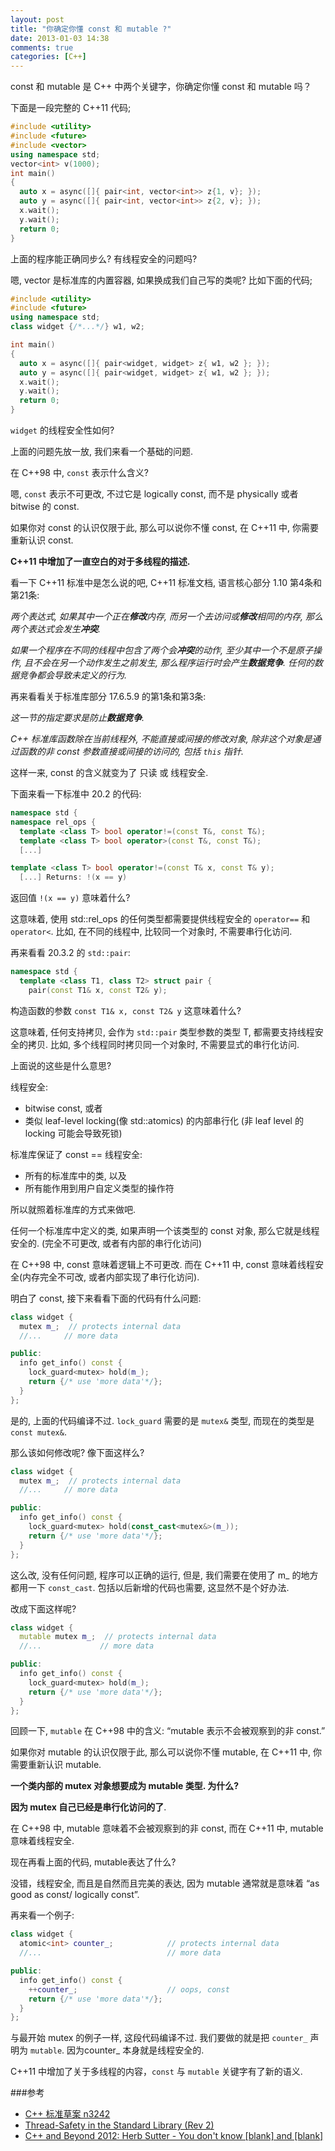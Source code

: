 ```yaml
---
layout: post
title: "你确定你懂 const 和 mutable ?"
date: 2013-01-03 14:38
comments: true
categories: [C++]
---
```


const 和 mutable 是 C++ 中两个关键字，你确定你懂 const 和 mutable 吗？

下面是一段完整的 C++11 代码;

``` cpp
#include <utility>
#include <future>
#include <vector>
using namespace std;
vector<int> v(1000);
int main()
{
  auto x = async([]{ pair<int, vector<int>> z{1, v}; });
  auto y = async([]{ pair<int, vector<int>> z{2, v}; });
  x.wait();
  y.wait();
  return 0;
}
```

上面的程序能正确同步么? 有线程安全的问题吗?

嗯, vector 是标准库的内置容器, 如果换成我们自己写的类呢? 比如下面的代码;

``` cpp
#include <utility>
#include <future>
using namespace std;
class widget {/*...*/} w1, w2;

int main()
{
  auto x = async([]{ pair<widget, widget> z{ w1, w2 }; });
  auto y = async([]{ pair<widget, widget> z{ w1, w2 }; });
  x.wait();
  y.wait();
  return 0;
}
```

`widget` 的线程安全性如何?

<!-- more -->
上面的问题先放一放, 我们来看一个基础的问题.

在 C++98 中, `const` 表示什么含义?

嗯, `const` 表示不可更改, 不过它是 logically const, 而不是 physically 或者 bitwise 的 const.

如果你对 const 的认识仅限于此, 那么可以说你不懂 const, 在 C++11 中, 你需要重新认识 const.

**C++11 中增加了一直空白的对于多线程的描述.**

看一下 C++11 标准中是怎么说的吧, C++11 标准文档, 语言核心部分 1.10 第4条和第21条:

*两个表达式, 如果其中一个正在**修改**内存, 而另一个去访问或**修改**相同的内存, 那么两个表达式会发生**冲突**.*

*如果一个程序在不同的线程中包含了两个会**冲突**的动作, 至少其中一个不是原子操作, 且不会在另一个动作发生之前发生, 那么程序运行时会产生**数据竞争**. 任何的数据竞争都会导致未定义的行为.*

再来看看关于标准库部分 17.6.5.9 的第1条和第3条:

*这一节的指定要求是防止**数据竞争**.*

*C++ 标准库函数除在当前线程外, 不能直接或间接的修改对象, 除非这个对象是通过函数的非 const 参数直接或间接的访问的, 包括 `this` 指针.*

这样一来, const 的含义就变为了 只读 或 线程安全.

下面来看一下标准中 20.2 的代码:

``` cpp
namespace std {
namespace rel_ops {
  template <class T> bool operator!=(const T&, const T&);
  template <class T> bool operator>(const T&, const T&);
  [...]

template <class T> bool operator!=(const T& x, const T& y);
  [...] Returns: !(x == y)
```

返回值 `!(x == y)` 意味着什么?

这意味着, 使用 std::rel_ops 的任何类型都需要提供线程安全的 `operator==` 和 `operator<`. 比如, 在不同的线程中, 比较同一个对象时, 不需要串行化访问.

再来看看 20.3.2 的 `std::pair`:

``` cpp
namespace std {
  template <class T1, class T2> struct pair {
    pair(const T1& x, const T2& y);
```

构造函数的参数 `const T1& x, const T2& y` 这意味着什么?

这意味着, 任何支持拷贝, 会作为 `std::pair` 类型参数的类型 T, 都需要支持线程安全的拷贝. 比如, 多个线程同时拷贝同一个对象时, 不需要显式的串行化访问.

上面说的这些是什么意思?

线程安全:

- bitwise const, 或者
- 类似 leaf-level locking(像 std::atomics) 的内部串行化 (非 leaf level 的 locking 可能会导致死锁)

标准库保证了 const == 线程安全:

- 所有的标准库中的类, 以及
- 所有能作用到用户自定义类型的操作符

所以就照着标准库的方式来做吧.

任何一个标准库中定义的类, 如果声明一个该类型的 const 对象, 那么它就是线程安全的. (完全不可更改, 或者有内部的串行化访问)

在 C++98 中, const 意味着逻辑上不可更改. 而在 C++11 中, const 意味着线程安全(内存完全不可改, 或者内部实现了串行化访问).

明白了 const, 接下来看看下面的代码有什么问题:

``` cpp
class widget {
  mutex m_;  // protects internal data
  //...     // more data

public:
  info get_info() const {
    lock_guard<mutex> hold(m_);
    return {/* use 'more data'*/};
  }
};
```

是的, 上面的代码编译不过. `lock_guard` 需要的是 `mutex&` 类型, 而现在的类型是 `const mutex&`.

那么该如何修改呢? 像下面这样么?

``` cpp
class widget {
  mutex m_;  // protects internal data
  //...     // more data

public:
  info get_info() const {
    lock_guard<mutex> hold(const_cast<mutex&>(m_));
    return {/* use 'more data'*/};
  }
};
```

这么改, 没有任何问题, 程序可以正确的运行, 但是, 我们需要在使用了 m_ 的地方都用一下 `const_cast`. 包括以后新增的代码也需要, 这显然不是个好办法.

改成下面这样呢?

``` cpp
class widget {
  mutable mutex m_;  // protects internal data
  //...             // more data

public:
  info get_info() const {
    lock_guard<mutex> hold(m_);
    return {/* use 'more data'*/};
  }
};
```

回顾一下, `mutable` 在 C++98 中的含义: “mutable 表示不会被观察到的非 const.”

如果你对 mutable 的认识仅限于此, 那么可以说你不懂 mutable, 在 C++11 中, 你需要重新认识 mutable.

**一个类内部的 mutex 对象想要成为 mutable 类型. 为什么?**

**因为 mutex 自己已经是串行化访问的了**.

在 C++98 中, mutable 意味着不会被观察到的非 const, 而在 C++11 中, mutable 意味着线程安全.

现在再看上面的代码, mutable表达了什么?

没错，线程安全, 而且是自然而且完美的表达, 因为 mutable 通常就是意味着 “as good as const/ logically const”.

再来看一个例子:

``` cpp
class widget {
  atomic<int> counter_;            // protects internal data
  //...                            // more data

public:
  info get_info() const {
    ++counter_;                    // oops, const
    return {/* use 'more data'*/};
  }
};
```

与最开始 mutex 的例子一样, 这段代码编译不过. 我们要做的就是把 `counter_` 声明为 `mutable`. 因为counter_ 本身就是线程安全的.

C++11 中增加了关于多线程的内容，`const` 与 `mutable` 关键字有了新的语义.

###参考

- [C++ 标准草案 n3242](http://www.open-std.org/jtc1/sc22/wg21/docs/papers/2011/n3242.pdf)
- [Thread-Safety in the Standard Library (Rev 2)](http://www.open-std.org/jtc1/sc22/wg21/docs/papers/2008/n2669.htm)
- [C++ and Beyond 2012: Herb Sutter - You don't know [blank] and [blank]](http://channel9.msdn.com/posts/C-and-Beyond-2012-Herb-Sutter-You-dont-know-blank-and-blank)
